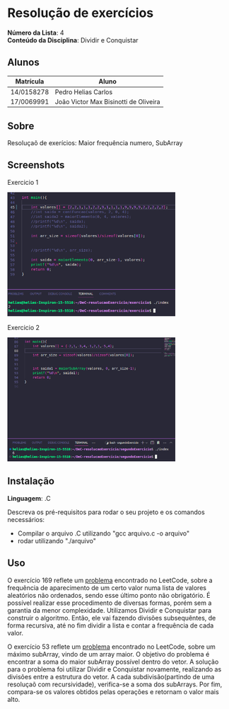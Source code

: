 
# Resolução de exercícios

**Número da Lista**: 4<br>
**Conteúdo da Disciplina**: Dividir e Conquistar<br>

## Alunos
|Matrícula | Aluno |
| -- | -- |
| 14/0158278  |  Pedro Helias Carlos |
| 17/0069991	 |  João Victor Max Bisinotti de Oliveira |

## Sobre 
Resoluçaõ de exerícios: Maior frequência numero, SubArray

## Screenshots
Exercicio 1

<img src="imagens/funcionamentoPrimeiro.png" alt="MarineGEO circle logo" style="height: 280px; width:380px;"/>

Exercicio 2

<img src="imagens/funcionamentoSegunda.png" alt="MarineGEO circle logo" style="height: 280px; width:380px;"/>


## Instalação 
**Linguagem**: .C<br>


Descreva os pré-requisitos para rodar o seu projeto e os comandos necessários:
- Compilar o arquivo .C utilizando "gcc arquivo.c -o arquivo"
- rodar utilizando "./arquivo"

## Uso 
O exercício 169 reflete um <a href="https://leetcode.com/problems/majority-element/description/">problema</a> encontrado no LeetCode, sobre a frequência de aparecimento de um certo valor numa lista de valores aleatórios não ordenados, sendo esse último ponto não obrigatório. É possível realizar esse procedimento de diversas formas, porém sem a garantia da menor complexidade. Utilizamos Dividir e Conquistar para construir o algoritmo. Então, ele vai fazendo divisões subsequêntes, de forma recursiva, até no fim dividir a lista e contar a frequência de cada valor. 

O exercício 53 reflete um <a href="https://leetcode.com/problems/maximum-subarray/description/">problema</a> encontrado no LeetCode, sobre um máximo subArray, vindo de um array maior. O objetivo do problema é encontrar a soma do maior subArray possível dentro do vetor. A solução para o problema foi utilizar Dividir e Conquistar novamente, realizando as divisões entre a estrutura do vetor. A cada subdivisão(partindo de uma resoluçaõ com recursividade), verifica-se a soma dos subArrays. Por fim, compara-se os valores obtidos pelas operações e retornam o valor mais alto. 